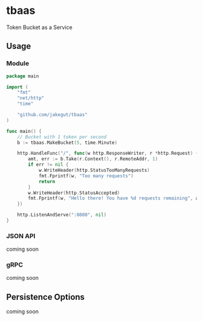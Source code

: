 # tbaas
Token Bucket as a Service

## Usage

### Module

```go
package main

import (
	"fmt"
	"net/http"
	"time"

	"github.com/jakegut/tbaas"
)

func main() {
	// Bucket with 1 token per second
	b := tbaas.MakeBucket(5, time.Minute)

	http.HandleFunc("/", func(w http.ResponseWriter, r *http.Request) {
		amt, err := b.Take(r.Context(), r.RemoteAddr, 1)
		if err != nil {
			w.WriteHeader(http.StatusTooManyRequests)
			fmt.Fprintf(w, "Too many requests")
			return
		}
		w.WriteHeader(http.StatusAccepted)
		fmt.Fprintf(w, "Hello there! You have %d requests remaining", amt)
	})

	http.ListenAndServe(":8080", nil)
}
```

### JSON API

coming soon

### gRPC

coming soon

## Persistence Options

coming soon